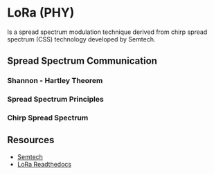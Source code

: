 # LoRa (PHY)

Is a spread spectrum modulation technique derived from chirp spread spectrum (CSS) technology developed by Semtech.

## Spread Spectrum Communication

### Shannon - Hartley Theorem

### Spread Spectrum Principles

### Chirp Spread Spectrum

## Resources

- [Semtech](https://www.semtech.com/lora/what-is-lora)
- [LoRa Readthedocs](https://lora.readthedocs.io/en/latest/)
